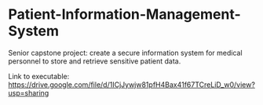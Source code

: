 # Patient-Information-Management-System
Senior capstone project: create a secure information system for medical personnel to store and retrieve sensitive patient data. 

Link to executable: https://drive.google.com/file/d/1ICjJywjw81pfH4Bax41f67TCreLiD_w0/view?usp=sharing
